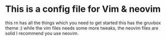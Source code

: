 # This is a config file for Vim & neovim
this rn has all the things which you need to get started
this has the gruvbox theme :)
while the vim files needs some more tweaks, the neovim files are solid
I recommend you use neovim.
